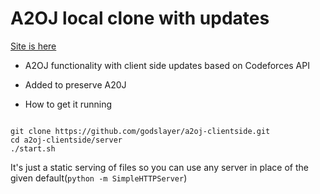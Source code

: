 # A2OJ local clone with updates

[Site is here](https://godslayer201.github.io/a20j-client/server/)

- A2OJ functionality with client side updates based on Codeforces API

- Added to preserve A20J


- How to get it running

```

git clone https://github.com/godslayer/a2oj-clientside.git
cd a2oj-clientside/server
./start.sh

```


It's just a static serving of files so you can use any server in place of the given default(`python -m SimpleHTTPServer`)

